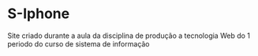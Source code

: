 # S-Iphone
Site criado durante a aula da disciplina de produção a tecnologia Web do 1 periodo do curso de sistema de informação
